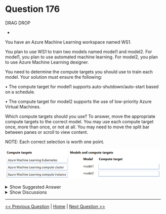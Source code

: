# Question 176

DRAG DROP

-

You have an Azure Machine Learning workspace named WS1.

You plan to use WS1 to train two models named model1 and model2. For model1, you plan to use automated machine learning. For model2, you plan to use Azure Machine Learning designer.

You need to determine the compute targets you should use to train each model. Your solution must ensure the following:

•	The compute target for model1 supports auto-shutdown/auto-start based on a schedule.

•	The compute target for model2 supports the use of low-priority Azure Virtual Machines.

Which compute targets should you use? To answer, move the appropriate compute targets to the correct model. You may use each compute target once, more than once, or not at all. You may need to move the split bar between panes or scroll to view content.

NOTE: Each correct selection is worth one point.

![Question Image](images/q176_q_image586.png)

<details>
  <summary>Show Suggested Answer</summary>

  <img src="images/q176_ans_0_image587.png" alt="Answer Image"><br>

</details>

<details>
  <summary>Show Discussions</summary>

<blockquote><p><strong>f82411e</strong> <code>(Tue 03 Jun 2025 10:51)</code> - <em>Upvotes: 1</em></p><p>Cluster compute 1 and 2</p></blockquote>
<blockquote><p><strong>gunn_m</strong> <code>(Sat 23 Nov 2024 19:53)</code> - <em>Upvotes: 3</em></p><p>1 Azure Machine Learning compute cluster
2 Azure Machine Learning compute cluster</p></blockquote>
<blockquote><p><strong>gunn_m</strong> <code>(Tue 10 Dec 2024 21:19)</code> - <em>Upvotes: 1</em></p><p>I did a mistake...
1 Azure Machine Learning compute cluster
2 Azure Machine Learning compute instace (azure virtual machines)</p></blockquote>
<blockquote><p><strong>Arvindu89</strong> <code>(Sun 27 Oct 2024 04:43)</code> - <em>Upvotes: 3</em></p><p>The answer is correct</p></blockquote>

</details>

---

[<< Previous Question](question_175.md) | [Home](/index.md) | [Next Question >>](question_177.md)
